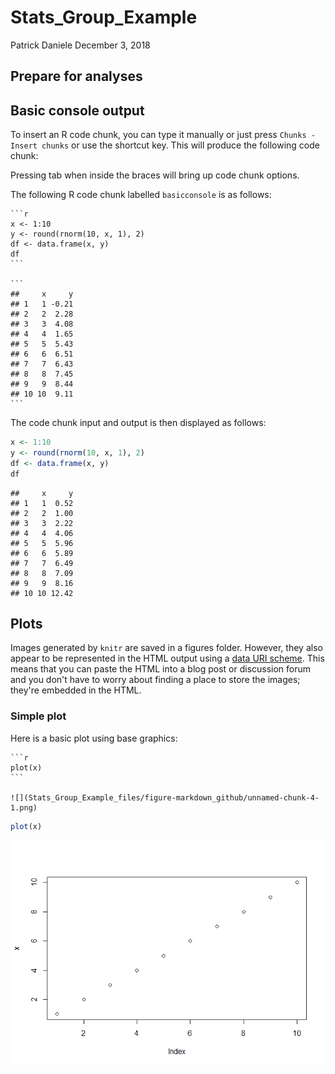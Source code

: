 Stats\_Group\_Example
================
Patrick Daniele
December 3, 2018

Prepare for analyses
--------------------

Basic console output
--------------------

To insert an R code chunk, you can type it manually or just press `Chunks - Insert chunks` or use the shortcut key. This will produce the following code chunk:

Pressing tab when inside the braces will bring up code chunk options.

The following R code chunk labelled `basicconsole` is as follows:

    ```r
    x <- 1:10
    y <- round(rnorm(10, x, 1), 2)
    df <- data.frame(x, y)
    df
    ```

    ```
    ##     x     y
    ## 1   1 -0.21
    ## 2   2  2.28
    ## 3   3  4.08
    ## 4   4  1.65
    ## 5   5  5.43
    ## 6   6  6.51
    ## 7   7  6.43
    ## 8   8  7.45
    ## 9   9  8.44
    ## 10 10  9.11
    ```

The code chunk input and output is then displayed as follows:

``` r
x <- 1:10
y <- round(rnorm(10, x, 1), 2)
df <- data.frame(x, y)
df
```

    ##     x     y
    ## 1   1  0.52
    ## 2   2  1.00
    ## 3   3  2.22
    ## 4   4  4.06
    ## 5   5  5.96
    ## 6   6  5.89
    ## 7   7  6.49
    ## 8   8  7.09
    ## 9   9  8.16
    ## 10 10 12.42

Plots
-----

Images generated by `knitr` are saved in a figures folder. However, they also appear to be represented in the HTML output using a [data URI scheme](http://en.wikipedia.org/wiki/Data_URI_scheme). This means that you can paste the HTML into a blog post or discussion forum and you don't have to worry about finding a place to store the images; they're embedded in the HTML.

### Simple plot

Here is a basic plot using base graphics:

    ```r
    plot(x)
    ```

    ![](Stats_Group_Example_files/figure-markdown_github/unnamed-chunk-4-1.png)

``` r
plot(x)
```

![](Stats_Group_Example_files/figure-markdown_github/simpleplot-1.png)
